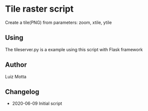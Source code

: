 # Tile raster script
Create a tile(PNG) from parameters: zoom, xtile, ytile

## Using
The tileserver.py is a example using this script with Flask framework

## Author
Luiz Motta

## Changelog
- 2020-06-09
Initial script
